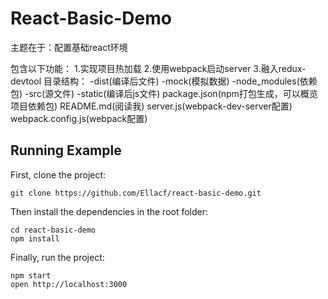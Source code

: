 # React-Basic-Demo
主题在于：配置基础react环境

包含以下功能：
  1.实现项目热加载
  2.使用webpack启动server
  3.融入redux-devtool
目录结构：
  -dist(编译后文件)
  -mock(模拟数据)
  -node_modules(依赖包)
  -src(源文件)
  -static(编译后js文件)
   package.json(npm打包生成，可以概览项目依赖包)
   README.md(阅读我)
   server.js(webpack-dev-server配置)
   webpack.config.js(webpack配置)


 ## Running Example

 First, clone the project:

 ```
 git clone https://github.com/Ellacf/react-basic-demo.git
 ```

 Then install the dependencies in the root folder:

 ```
 cd react-basic-demo
 npm install
 ```


 Finally, run the project:

 ```
 npm start
 open http://localhost:3000
 ```
